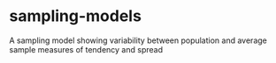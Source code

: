 # sampling-models
A sampling model showing variability between population and average sample measures of tendency and spread

